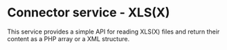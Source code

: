 # Connector service - XLS(X)

This service provides a simple API for reading XLS(X) files and return their content as a PHP array or a XML structure.
